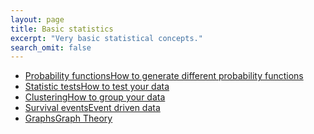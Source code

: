 ```yaml
---
layout: page
title: Basic statistics  
excerpt: "Very basic statistical concepts."
search_omit: false
---
```


<ul class="post-list">
  <li><article><a href="probs/index.html">Probability functions<span class="excerpt">How to generate different probability functions</span></a></article></li>
  <li><article><a href="tests/index.html">Statistic tests<span class="excerpt">How to test your data</span></a></article></li>
  <li><article><a href="cluster/index.html">Clustering<span class="excerpt">How to group your data</span></a></article></li>
  <li><article><a href="survival/index.html">Survival events<span class="excerpt">Event driven data</span></a></article></li>
  <li><article><a href="graph/index.html">Graphs<span class="excerpt">Graph Theory</span></a></article></li>
</ul>

